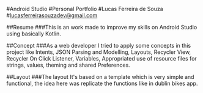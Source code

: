 #Android Studio #Personal Portfolio #Lucas Ferreira de Souza #lucasferreirasouzadev@gmail.com

##Resume ###This is an work made to improve my skills on Android Studio using basically Kotlin.

##Concept ###As a web developer I tried to apply some concepts in this project like Intents, JSON Parsing and Modelling, Layouts, Recycler View, Recycler On Click Listener, Variables, Appropriated use of resource files for strings, values, theming and shared Preferences.

##Layout ###The layout It's based on a template which is very simple and functional, the idea here was replicate the functions like in dublin bikes app.